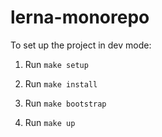 # lerna-monorepo

To set up the project in dev mode:

1. Run `make setup`

2. Run `make install`

3. Run `make bootstrap`

4. Run `make up`
